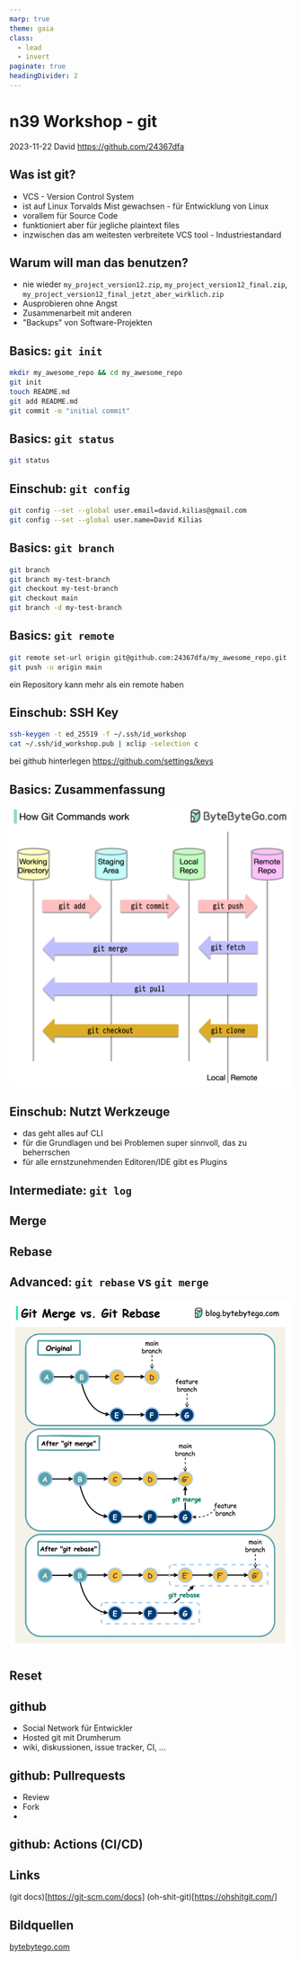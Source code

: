 ```yaml
---
marp: true
theme: gaia
class:
  - lead
  - invert
paginate: true
headingDivider: 2
---
```


# n39 Workshop - git

2023-11-22
David
https://github.com/24367dfa

## Was ist git?

- VCS - Version Control System
- ist auf Linux Torvalds Mist gewachsen - für Entwicklung von Linux
- vorallem für Source Code
- funktioniert aber für jegliche plaintext files
- inzwischen das am weitesten verbreitete VCS tool - Industriestandard

## Warum will man das benutzen?

- nie wieder `my_project_version12.zip`, `my_project_version12_final.zip`, `my_project_version12_final_jetzt_aber_wirklich.zip`
- Ausprobieren ohne Angst
- Zusammenarbeit mit anderen
- "Backups" von Software-Projekten

## Basics: `git init`

```bash
mkdir my_awesome_repo && cd my_awesome_repo
git init
touch README.md
git add README.md
git commit -m "initial commit"
```

## Basics: `git status`

```bash
git status
```

## Einschub: `git config`

```bash
git config --set --global user.email=david.kilias@gmail.com
git config --set --global user.name=David Kilias
```

## Basics: `git branch`

```bash
git branch
git branch my-test-branch
git checkout my-test-branch
git checkout main
git branch -d my-test-branch
```

## Basics: `git remote`

```bash
git remote set-url origin git@github.com:24367dfa/my_awesome_repo.git
git push -u origin main 
```

ein Repository kann mehr als ein remote haben

## Einschub: SSH Key

```bash
ssh-keygen -t ed_25519 -f ~/.ssh/id_workshop
cat ~/.ssh/id_workshop.pub | xclip -selection c
```

bei github hinterlegen https://github.com/settings/keys

## Basics: Zusammenfassung

![height:500px](img/git-commands.png)

## Einschub: Nutzt Werkzeuge

- das geht alles auf CLI
- für die Grundlagen und bei Problemen super sinnvoll, das zu beherrschen
- für alle ernstzunehmenden Editoren/IDE gibt es Plugins

## Intermediate: `git log`


## Merge

## Rebase

## Advanced: `git rebase` vs `git merge`

![height:500px](img/git-merge-git-rebase.jpeg)

## Reset

## github

- Social Network für Entwickler
- Hosted git mit Drumherum
- wiki, diskussionen, issue tracker, CI, ...

## github: Pullrequests

- Review
- Fork
- 

## github: Actions (CI/CD)

## Links

(git docs)[https://git-scm.com/docs]
(oh-shit-git)[https://ohshitgit.com/]

## Bildquellen

[bytebytego.com](https://github.com/ByteByteGoHq/system-design-101#git)